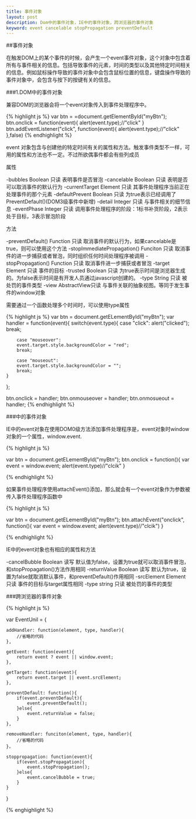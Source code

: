 ```yaml
---
title: 事件对象
layout: post
description: Dom中的事件对象，IE中的事件对象，跨浏览器的事件对象
keyword: event cancelable stopPropagation preventDefault
---
```


##事件对象

在触发DOM上的某个事件的时候，会产生一个event事件对象，这个对象中包含着所有与事件相关的信息。包括导致事件的元素，时间的类型以及其他特定时间相关的信息。例如鼠标操作导致的事件对象中会包含鼠标位置的信息，键盘操作导致的事件对象中，会包含与按下的按键有关的信息。

###1.DOM中的事件对象

兼容DOM的浏览器会将一个event对象传入到事件处理程序中。

{% highlight js %}
var btn = =document.getElementById("myBtn");
btn.onclick = function(event){
	alert(event.type);//"click"
}
btn.addEventListener("click", function(event){
	alert(event.type);//"click"
},false)
{% endhighlight %}

event 对象包含与创建他的特定时间有关的属性和方法。触发事件类型不一样，可用的属性和方法也不一定。不过所欲偶事件都会有些列成员

属性

-bubbles		Boolean		只读		表明事件是否冒泡
-cancelable		Boolean		只读		表明是否可以取消事件的默认行为
-currentTarget	Element		只读		其事件处理程序当前正在处理事件的那个元素
-defaultPrevent	Boolean		只读		为true表示已经调用了PreventDefault()(DOM3级事件中新增)
-detail			Integer		只读		与事件相关的细节信息
-eventPhase		Integer		只读		调用事件处理程序的阶段：1标书补货阶段，2表示处于目标，3表示冒泡阶段

方法

-preventDefault()  			Function 	只读		取消事件的默认行为，如果cancelable是true，则可以使用这个方法
-stopImmediatePropagation() Funciton 	只读		取消事件的进一步捕获或者冒泡，同时组织任何时间处理程序被调用
-stopPropagation() 			Function	只读		取消事件进一步捕获或者冒泡
-target 					Element		只读		事件的目标
-trusted					Boolean		只读		为true表示时间是浏览器生成的。为false表示时间是有开发人员通过javascript创建的。
-type						String		只读		被处罚的事件类型
-view						AbstractView只读		与事件关联的抽象视图。等同于发生事件的window对象

需要通过一个函数处理多个时间时，可以使用type属性

{% highlight js %}
var btn = document.getELementById("myBtn");
var handler = function(event){
	switch(event.type){
		case "click":
		alert("clicked");
		break;

		case "mouseover":
		event.target.style.backgroundColor = "red";
		break;

		case "mouseout":
		event.target.style.backgroundColor = "";
		break;
	}
};

btn.onclick = handler;
btn.onmouseover = handler;
btn.onmosueout = handler;
{% endhighlight %}

###中的事件对象

IE中的event对象在使用DOM0级方法添加事件处理程序是，event对象时window对象的一个属性，window.event.

{% highlight js %}

var btn = document.getELementById("myBtn");
	btn.onclick = function(){
		var event = window.event;
		alert(event.type)//"clcik"
}

{% endhighlight %}

如果事件处理程序使用attachEvent()添加，那么就会有一个event对象作为参数被传入事件处理程序函数中

{% highlight js %}

var btn = document.getELementById("myBtn");
	btn.attachEvent("onclick", function(){
		var event = window.event;
		alert(event.type)//"clcik")
}

{% endhighlight %}

IE中的event对象也有相应的属性和方法

-cancelBubble		Boolean		读写		默认值为false，设置为true就可以取消事件冒泡，和stopPropagation()方法作用相同
-returnValue		Boolean		读写		默认为true，设置为false就取消默认事件，和preventDefault()作用相同
-srcElement			Element		只读		事件的目标与target属性相同
-type				string		只读		被处罚的事件的类型

###跨浏览器的事件对象

{% highlight js %}

var EventUnil = {
	
	addHandler: function(element, type, handler){
		//省略的代码
	},

	getEvent: function(event){
		return event ? event || window.event;
	},

	getTarget: function(event){
		return event.target || event.srcElement;
	},

	preventDefault: function(){
		if(event.preventDefault){
			event.preventDefault();
		}else{
			event.returnValue = false;
		}
	},

	removeHandler: funciton(element, type, handler){
		//省略的代码
	}，

	stoppropagation: function(event){
		if(event.stopPropagation){
			event.stopPropagation();
		}else{
			event.cancelBubble = true;
		}
	}
}

{% enghighlight %}